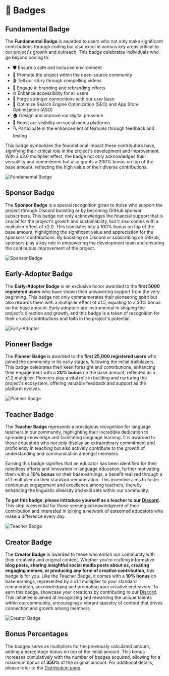 # 🏅 Badges

## Fundamental Badge

The **Fundamental Badge** is awarded to users who not only make significant contributions through coding but also excel in various key areas critical to our project's growth and outreach. This badge celebrates individuals who go beyond coding to:

* 🛡️ Ensure a safe and inclusive environment
* 🚀 Promote the project within the open-source community
* 🎬 Tell our story through compelling videos
* 🎨 Engage in branding and rebranding efforts
* 🌐 Enhance accessibility for all users
* 🤝 Forge stronger connections with our user base
* 🚀 Optimize Search Engine Optimization (SEO) and App Store Optimization (ASO)
* 🏠 Design and improve our digital presence
* 📣 Boost our visibility on social media platforms
* 🔍 Participate in the enhancement of features through feedback and testing

This badge symbolizes the foundational impact these contributors have, signifying their critical role in the project's development and improvement. With a x3.0 multiplier effect, the badge not only acknowledges their versatility and commitment but also grants a 200% bonus on top of the base amount, reflecting the high value of their diverse contributions.

![Fundamental Badge](../.gitbook/assets/badges/contributor.png)

## Sponsor Badge

The **Sponsor Badge** is a special recognition given to those who support the project through Discord boosting or by becoming GitHub sponsor subscribers. This badge not only acknowledges the financial support that is crucial for the project's growth and sustainability, but it also comes with a multiplier effect of x2.0. This translates into a 100% bonus on top of the base amount, highlighting the significant value and appreciation for the sponsors' contributions. By boosting on Discord or subscribing on GitHub, sponsors play a key role in empowering the development team and ensuring the continuous improvement of the project.

![Sponsor Badge](../.gitbook/assets/badges/sponsor.png)

## Early-Adopter Badge

The **Early-Adopter Badge** is an exclusive honor awarded to the **first 5000 registered users** who have shown their unwavering support from the very beginning. This badge not only commemorates their pioneering spirit but also rewards them with a multiplier effect of x1.5, equating to a 50% bonus on the base amount. Early adopters are instrumental in shaping the project's direction and growth, and this badge is a token of recognition for their crucial contributions and faith in the project's potential.

![Early-Adopter](../.gitbook/assets/badges/early-adopter.png)

## Pioneer Badge

The **Pioneer Badge** is awarded to the **first 25,000 registered users** who joined the community in its early stages, following the initial trailblazers. This badge celebrates their keen foresight and contributions, enhancing their engagement with a **20% bonus** on the base amount, reflected as a x1.2 multiplier. Pioneers play a vital role in building and nurturing the project's ecosystem, offering valuable feedback and support as the platform evolves.

![Pioneer Badge](../.gitbook/assets/badges/pioneer.png)

## Teacher Badge

The **Teacher Badge** represents a prestigious recognition for language teachers in our community, highlighting their incredible dedication to spreading knowledge and facilitating language learning. It is awarded to those educators who not only display an extraordinary commitment and proficiency in teaching but also actively contribute to the growth of understanding and communication amongst members.

Earning this badge signifies that an educator has been identified for their relentless efforts and innovation in language education, further motivating them with a **10% bonus** on their base earnings, a benefit realized through a x1.1 multiplier on their standard remuneration. This incentive aims to foster continuous engagement and excellence among teachers, thereby enhancing the linguistic diversity and skill sets within our community.

**To get this badge, please introduce yourself as a teacher to our** [**Discord**](https://discord.langx.io)**.** This step is essential for those seeking acknowledgment of their contribution and interested in joining a network of esteemed educators who make a difference every day.

![Teacher Badge](../.gitbook/assets/badges/teacher.png)

## Creator Badge

The **Creator Badge** is awarded to those who enrich our community with their creativity and original content. Whether you're crafting informative **blog posts, sharing insightful social media posts about us, creating engaging memes, or producing any form of creative contribution,** this badge is for you. Like the Teacher Badge, it comes with a **10% bonus** on base earnings, represented by a x1.1 multiplier to your standard remuneration, acknowledging and promoting your creative endeavors. To earn this badge, showcase your creations by contributing to our [Discord](https://discord.langx.io). This initiative is aimed at recognizing and rewarding the unique talents within our community, encouraging a vibrant tapestry of content that drives connection and growth among members.

![Creator Badge](../.gitbook/assets/badges/creator.png)

## Bonus Percentages

The badges serve as multipliers for the previously calculated amount, adding a percentage bonus on top of the initial amount. This bonus increases cumulatively with the number of badges acquired, allowing for a maximum bonus of **350%** of the original amount. For additional details, please refer to the [Distribution page](../token/distibution/#bonus-percentages).

